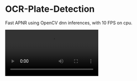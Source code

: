 # OCR-Plate-Detection
Fast APNR using OpenCV dnn inferences, with 10 FPS on cpu.

![](assets/demo.mov)